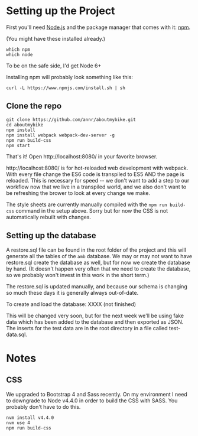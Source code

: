 
# Setting up the Project

First you'll need [Node.js](https://nodejs.org) and the package manager
that comes with it: [npm](https://www.npmjs.com/).

(You might have these installed already.)

```
which npm
which node
```
To be on the safe side, I'd get Node 6+

Installing npm will probably look something like this:

```
curl -L https://www.npmjs.com/install.sh | sh
```

## Clone the repo

```
git clone https://github.com/annr/aboutmybike.git
cd aboutmybike
npm install
npm install webpack webpack-dev-server -g
npm run build-css
npm start

```

That's it! Open http://localhost:8080/ in your favorite browser.

http://localhost:8080/ is for hot-reloaded web development with webpack. With every file change the ES6 code is transpiled to ES5 AND the page is reloaded. This is necessary for speed -- we don't want to add a step to our workflow now that we live in a transpiled world, and we also don't want to be refreshing the brower to look at every change we make.

The style sheets are currently manually compiled with the `npm run build-css` command in the setup above. Sorry but for now the CSS is not automatically rebuilt with changes.


## Setting up the database

A restore.sql file can be found in the root folder of the project and this will generate all the tables of the `amb` database. We may or may not want to have restore.sql create the database as well, but for now we create the database by hand. (It doesn't happen very often that we need to create the database, so we probably won't invest in this work in the short term.)

The restore.sql is updated manually, and because our schema is changing so much these days it is generally always out-of-date.

To create and load the database:
 XXXX (not finished)

This will be changed very soon, but for the next week we'll be using fake data which has been added to the database and then exported as JSON. The inserts for the test data are in the root directory in a file called test-data.sql.


# Notes

## CSS

We upgraded to Bootstrap 4 and Sass recently. On my environment I need to downgrade to Node v4.4.0 in order to build the CSS with SASS. You probably don't have to do this.

```
nvm install v4.4.0
nvm use 4
npm run build-css
```

